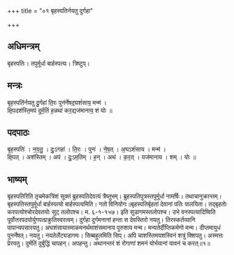 +++
title = "०१ बृहस्पतिर्नयतु दुर्गहा"

+++
## अधिमन्त्रम्
बृहस्पतिः। तपुर्मूर्धा बार्हस्पत्यः। त्रिष्टुप्।

## मन्त्रः
बृह॒स्पति॑र्नयतु दु॒र्गहा॑ ति॒रः पुन॑र्नेषद॒घशं॑साय॒ मन्म॑ ।  
क्षि॒पदश॑स्ति॒मप॑ दुर्म॒तिं ह॒न्नथा॑ कर॒द्यज॑मानाय॒ शं योः ॥

## पदपाठः
बृह॒स्पतिः॑ । न॒य॒तु॒ । दुः॒ऽगहा॑ । ति॒रः । पुनः॑ । ने॒ष॒त् । अ॒घऽशं॑साय । मन्म॑ ।  
क्षि॒पत् । अश॑स्तिम् । अप॑ । दुः॒ऽम॒तिम् । ह॒न् । अथ॑ । क॒र॒त् । यज॑मानाय । शम् । योः ॥

## भाष्यम्
बृहस्पतिरिति तृचमेकत्रिंशं सूक्तं ब्रुहस्पतिदेवत्यं त्रैष्तुभम्। ब्रुहस्पतिपुत्रस्तपुर्मूर्धा नामर्षिः। तथाचानुक्रान्तम्। बृहस्पतिस्तपुर्मूर्धा बार्हस्पत्यो बार्हस्पत्यमिति। गतो विनियोगः॥बृहस्पतिर्बृहतां देवानां पतिः पालयिता। तद्बृहतोः करपत्योश्चोरदेवतयोः सुट् तलोपश्च। म. ६-१-१५७। इति सुडागमस्तलोपश्च। उभे वनस्पत्यादिष्विति पूर्वोत्तरपदयोर्युगपत्प्रक्रुतिस्वरत्वम्। दुर्गहा दुर्गमनानां हन्ता स देवस्तिरो नयतु। तिरस्कर्तव्यानि पापान्यपसारयतु। अघशंसायास्माकमनर्थमाशंसमानाय पुरुशाय मन्म। मन्यतेर्दीप्तिकर्मणो मन्म। दीप्तमायुधं पुनर्नेषत्। नयतु। नयतेर्लेट्यडागमः। सिब्बहुलमिति सिप्। अपि चाशस्तिमयशस्विनं शत्रुं क्शिपतु। अस्मत्तः प्रेरयतु। दुर्मतिं दुर्बुद्धिं चापहन्। अपहन्तु। अथानन्तरं शं रोगाणां शमनं योर्भयानां यावनं च करत्॥१॥